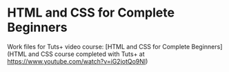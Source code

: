 # HTML and CSS for Complete Beginners
Work files for Tuts+ video course: [HTML and CSS for Complete Beginners](HTML and CSS course completed with Tuts+ at https://www.youtube.com/watch?v=iG2jotQo9NI)
